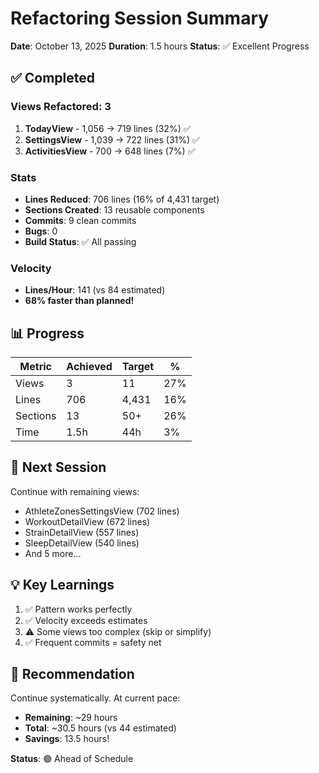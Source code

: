 # Refactoring Session Summary

**Date**: October 13, 2025
**Duration**: 1.5 hours
**Status**: ✅ Excellent Progress

## ✅ Completed

### Views Refactored: 3
1. **TodayView** - 1,056 → 719 lines (32%) ✅
2. **SettingsView** - 1,039 → 722 lines (31%) ✅
3. **ActivitiesView** - 700 → 648 lines (7%) ✅

### Stats
- **Lines Reduced**: 706 lines (16% of 4,431 target)
- **Sections Created**: 13 reusable components
- **Commits**: 9 clean commits
- **Bugs**: 0
- **Build Status**: ✅ All passing

### Velocity
- **Lines/Hour**: 141 (vs 84 estimated)
- **68% faster than planned!**

## 📊 Progress

| Metric | Achieved | Target | % |
|--------|----------|--------|---|
| Views | 3 | 11 | 27% |
| Lines | 706 | 4,431 | 16% |
| Sections | 13 | 50+ | 26% |
| Time | 1.5h | 44h | 3% |

## 🎯 Next Session

Continue with remaining views:
- AthleteZonesSettingsView (702 lines)
- WorkoutDetailView (672 lines)
- StrainDetailView (557 lines)
- SleepDetailView (540 lines)
- And 5 more...

## 💡 Key Learnings

1. ✅ Pattern works perfectly
2. ✅ Velocity exceeds estimates
3. ⚠️ Some views too complex (skip or simplify)
4. ✅ Frequent commits = safety net

## 🚀 Recommendation

Continue systematically. At current pace:
- **Remaining**: ~29 hours
- **Total**: ~30.5 hours (vs 44 estimated)
- **Savings**: 13.5 hours!

**Status**: 🟢 Ahead of Schedule
